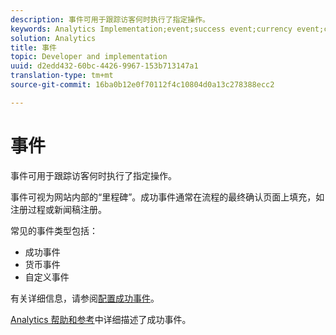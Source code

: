 ```yaml
---
description: 事件可用于跟踪访客何时执行了指定操作。
keywords: Analytics Implementation;event;success event;currency event;custom event
solution: Analytics
title: 事件
topic: Developer and implementation
uuid: d2edd432-60bc-4426-9967-153b713147a1
translation-type: tm+mt
source-git-commit: 16ba0b12e0f70112f4c10804d0a13c278388ecc2

---
```



# 事件

事件可用于跟踪访客何时执行了指定操作。

事件可视为网站内部的“里程碑”。成功事件通常在流程的最终确认页面上填充，如注册过程或新闻稿注册。

常见的事件类型包括：

* 成功事件
* 货币事件
* 自定义事件

有关详细信息，请参阅[配置成功事件](/help/admin/admin/c-success-events/t-success-events.md)。

[Analytics 帮助和参考](https://marketing.adobe.com/resources/help/en_US/reference/success_event.html)中详细描述了成功事件。
